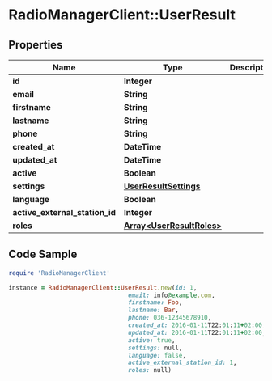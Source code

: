 # RadioManagerClient::UserResult

## Properties

Name | Type | Description | Notes
------------ | ------------- | ------------- | -------------
**id** | **Integer** |  | 
**email** | **String** |  | 
**firstname** | **String** |  | 
**lastname** | **String** |  | 
**phone** | **String** |  | [optional] 
**created_at** | **DateTime** |  | [optional] 
**updated_at** | **DateTime** |  | [optional] 
**active** | **Boolean** |  | [optional] 
**settings** | [**UserResultSettings**](UserResultSettings.md) |  | [optional] 
**language** | **Boolean** |  | [optional] 
**active_external_station_id** | **Integer** |  | [optional] 
**roles** | [**Array&lt;UserResultRoles&gt;**](UserResultRoles.md) |  | [optional] 

## Code Sample

```ruby
require 'RadioManagerClient'

instance = RadioManagerClient::UserResult.new(id: 1,
                                 email: info@example.com,
                                 firstname: Foo,
                                 lastname: Bar,
                                 phone: 036-12345678910,
                                 created_at: 2016-01-11T22:01:11+02:00,
                                 updated_at: 2016-01-11T22:01:11+02:00,
                                 active: true,
                                 settings: null,
                                 language: false,
                                 active_external_station_id: 1,
                                 roles: null)
```


